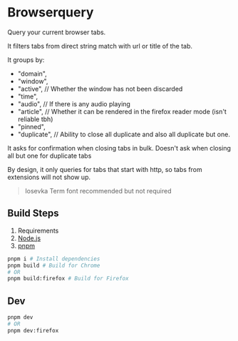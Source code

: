 # Browserquery

Query your current browser tabs.

It filters tabs from direct string match with url or title of the tab.

It groups by:   

- "domain",
- "window",
- "active", // Whether the window has not been discarded
- "time",
- "audio", // If there is any audio playing
- "article", // Whether it can be rendered in the firefox reader mode (isn't reliable tbh)
- "pinned",
- "duplicate", // Ability to close all duplicate and also all duplicate but one.

It asks for confirmation when closing tabs in bulk.
Doesn't ask when closing all but one for duplicate tabs

By design, it only queries for tabs that start with http, so tabs from extensions will not show up.

> Iosevka Term font recommended but not required

## Build Steps

1. Requirements
  1. [Node.js](https://nodejs.org/en)
  2. [pnpm](https://pnpm.io/)

```bash
pnpm i # Install dependencies
pnpm build # Build for Chrome
# OR
pnpm build:firefox # Build for Firefox
```


## Dev


```bash
pnpm dev
# OR
pnpm dev:firefox
```
